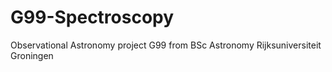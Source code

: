 # G99-Spectroscopy
Observational Astronomy project G99 from BSc Astronomy Rijksuniversiteit Groningen
